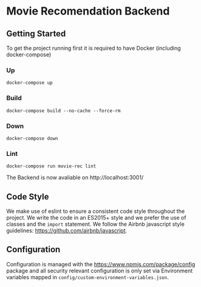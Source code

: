 # Movie Recomendation Backend

## Getting Started
To get the project running first it is required to have Docker (including docker-compose)
### Up
`docker-compose up`

### Build
`docker-compose build --no-cache --force-rm `

### Down
`docker-compose down`

### Lint
`docker-compose run movie-rec lint`

The Backend is now avaliable on http://localhost:3001/

## Code Style
We make use of eslint to ensure a consistent code style throughout the project.
We write the code in an ES2015+ style  and we prefer the use
of classes and the ```import``` statement.
We follow the Airbnb javascript style guidelines: https://github.com/airbnb/javascript.


## Configuration
Configuration is managed with the https://www.npmjs.com/package/config package and all security relevant
configuration is only set via Environment variables mapped in `config/custom-environment-variables.json`.

